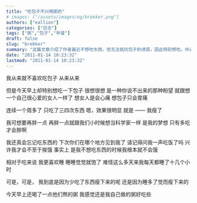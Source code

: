 ```yaml
---
title: "吃包子不兴喝粥的"
# images: ["/assets/images/og/brekker.png"]
authors: ["eallion"]
categories: ["日志"]
tags: ["粥","包子","早餐"]
draft: false
slug: "brekker"
summary: "这篇文章介绍了作者最近不想吃东西，但无法抵抗包子的诱惑，因此特别想吃。作者表示想包子只会让胃痛，但连续一个多周只吃了三四次东西，明显瘦了。作者希望能胖一点，像小时候梦想成为科学家一样。作者喜欢睡觉，觉得睡觉就能饱。作者不确定自己是因为少吃而瘦还是因为多睡而瘦。最后，作者提到喝了一点别人熬的粥，但觉得自己做的粥更好吃。"
date: "2011-01-14 10:23:32"
lastmod: "2011-01-14 10:23:32"
---
```


我从来就不喜欢吃包子
从来从来

但是今天早上却特别想吃一下包子
很想很想
是一种你说不出来的那种盼望
就跟想一个自己很心爱的女人一样了
想女人是会心痛
想包子只会胃痛

连续一个周多了
只吃了三四次东西
嗯，效果很明显
就是 —— 我瘦了

我可想要再胖一点
再胖一点就跟我们小时候想当科学家一样
是我的梦想
只有多吃才会胖啊

我还真会忘记吃东西的
下次你们在哪个地方见到我了
请记得问我一声吃饭了吗
兴许我才会不至于挨饿
事实上
是我不想吃东西的时候我根本就不会饿

相对于吃来说
我更喜欢睡
睡睡觉觉就饱了
难怪这么多天来我每天都睡了十几个小时

可是，可是，
我到底是因为少吃了东西瘦下来的呢
还是因为睡多了觉而瘦下来的

今天早上还喝了一点他们熬的粥
我感觉还是我自己做的粥好吃些
